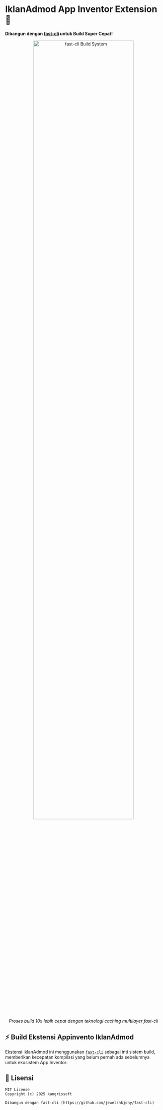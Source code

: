 # IklanAdmod App Inventor Extension 🚀  

**Dibangun dengan [fast-cli](https://github.com/jewelshkjony/fast-cli) untuk Build Super Cepat!**

<div align="center">
  <img src="https://raw.githubusercontent.com/kangrissoft/iklanadmod-appinventor/main/.github/fast-cli-banner.png" width="80%" alt="fast-cli Build System">
  <p><em>Proses build 10x lebih cepat dengan teknologi caching multilayer fast-cli</em></p>
</div>

## ⚡ Build Ekstensi Appinvento IklanAdmod 

Ekstensi IklanAdmod ini menggunakan [`fast-cli`](https://github.com/jewelshkjony/fast-cli) sebagai inti sistem build, memberikan kecepatan kompilasi yang belum pernah ada sebelumnya untuk ekosistem App Inventor:

## 📜 Lisensi 
```text
MIT License
Copyright (c) 2025 kangrissoft

Dibangun dengan fast-cli (https://github.com/jewelshkjony/fast-cli)
```
